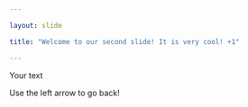 ```yaml
---

layout: slide

title: "Welcome to our second slide! It is very cool! +1"

---
```


Your text

Use the left arrow to go back!
